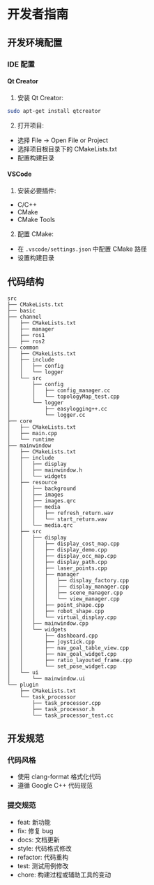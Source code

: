 # 开发者指南

## 开发环境配置

### IDE 配置

#### Qt Creator
1. 安装 Qt Creator:
```bash
sudo apt-get install qtcreator
```

2. 打开项目:
- 选择 File -> Open File or Project
- 选择项目根目录下的 CMakeLists.txt
- 配置构建目录

#### VSCode
1. 安装必要插件:
- C/C++
- CMake
- CMake Tools

2. 配置 CMake:
- 在 `.vscode/settings.json` 中配置 CMake 路径
- 设置构建目录

## 代码结构

```
src
├── CMakeLists.txt
├── basic
├── channel
│   ├── CMakeLists.txt
│   ├── manager
│   ├── ros1
│   ├── ros2
├── common
│   ├── CMakeLists.txt
│   ├── include
│   │   ├── config
│   │   └── logger
│   └── src
│       ├── config
│       │   ├── config_manager.cc
│       │   └── topologyMap_test.cpp
│       └── logger
│           ├── easylogging++.cc
│           └── logger.cc
├── core
│   ├── CMakeLists.txt
│   ├── main.cpp
│   └── runtime
├── mainwindow
│   ├── CMakeLists.txt
│   ├── include
│   │   ├── display
│   │   ├── mainwindow.h
│   │   └── widgets
│   ├── resource
│   │   ├── background
│   │   ├── images
│   │   ├── images.qrc
│   │   ├── media
│   │   │   ├── refresh_return.wav
│   │   │   └── start_return.wav
│   │   └── media.qrc
│   ├── src
│   │   ├── display
│   │   │   ├── display_cost_map.cpp
│   │   │   ├── display_demo.cpp
│   │   │   ├── display_occ_map.cpp
│   │   │   ├── display_path.cpp
│   │   │   ├── laser_points.cpp
│   │   │   ├── manager
│   │   │   │   ├── display_factory.cpp
│   │   │   │   ├── display_manager.cpp
│   │   │   │   ├── scene_manager.cpp
│   │   │   │   └── view_manager.cpp
│   │   │   ├── point_shape.cpp
│   │   │   ├── robot_shape.cpp
│   │   │   └── virtual_display.cpp
│   │   ├── mainwindow.cpp
│   │   └── widgets
│   │       ├── dashboard.cpp
│   │       ├── joystick.cpp
│   │       ├── nav_goal_table_view.cpp
│   │       ├── nav_goal_widget.cpp
│   │       ├── ratio_layouted_frame.cpp
│   │       └── set_pose_widget.cpp
│   └── ui
│       └── mainwindow.ui
└── plugin
    ├── CMakeLists.txt
    └── task_processor
        ├── task_processor.cpp
        ├── task_processor.h
        └── task_processor_test.cc
```

## 开发规范

### 代码风格
- 使用 clang-format 格式化代码
- 遵循 Google C++ 代码规范

### 提交规范
- feat: 新功能
- fix: 修复 bug
- docs: 文档更新
- style: 代码格式修改
- refactor: 代码重构
- test: 测试用例修改
- chore: 构建过程或辅助工具的变动

